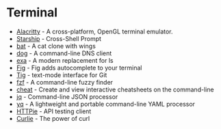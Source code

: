 # Terminal

- [Alacritty](https://alacritty.org/) - A cross-platform, OpenGL terminal emulator.
- [Starship](https://starship.rs/) - Cross-Shell Prompt
- [bat](https://github.com/sharkdp/bat) - A cat clone with wings
- [dog](https://dns.lookup.dog/) - A command-line DNS client
- [exa](https://the.exa.website/) - A modern replacement for ls
- [Fig](https://fig.io/) - Fig adds autocomplete to your terminal
- [Tig](https://jonas.github.io/tig/) - text-mode interface for Git
- [fzf](https://github.com/junegunn/fzf) - A command-line fuzzy finder
- [cheat](https://github.com/cheat/cheat) - Create and view interactive cheatsheets on the command-line
- [jq](https://stedolan.github.io/jq/) - Command-line JSON processor
- [yq](https://mikefarah.gitbook.io/yq/) - A lightweight and portable command-line YAML processor
- [HTTPie](https://httpie.io/) - API testing client
- [Curlie](https://curlie.io/) - The power of curl
